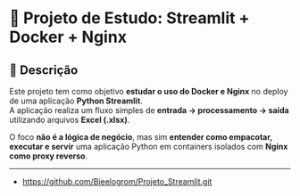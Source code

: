 # 🐳 Projeto de Estudo: Streamlit + Docker + Nginx

## 📘 Descrição

Este projeto tem como objetivo **estudar o uso do Docker e Nginx** no deploy de uma aplicação **Python Streamlit**.  
A aplicação realiza um fluxo simples de **entrada → processamento → saída** utilizando arquivos **Excel (.xlsx)**.  

O foco **não é a lógica de negócio**, mas sim **entender como empacotar, executar e servir** uma aplicação Python em containers isolados com **Nginx como proxy reverso**.

---

- https://github.com/Bieelogrom/Projeto_Streamlit.git
